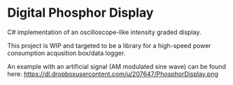 Digital Phosphor Display
======================

C# implementation of an oscilloscope-like intensity graded display. 

This project is WIP and targeted to be a library for a high-speed power consumption acqusition box/data logger. 

An example with an artificial signal (AM modulated sine wave) can be found here: https://dl.dropboxusercontent.com/u/207647/PhosphorDisplay.png